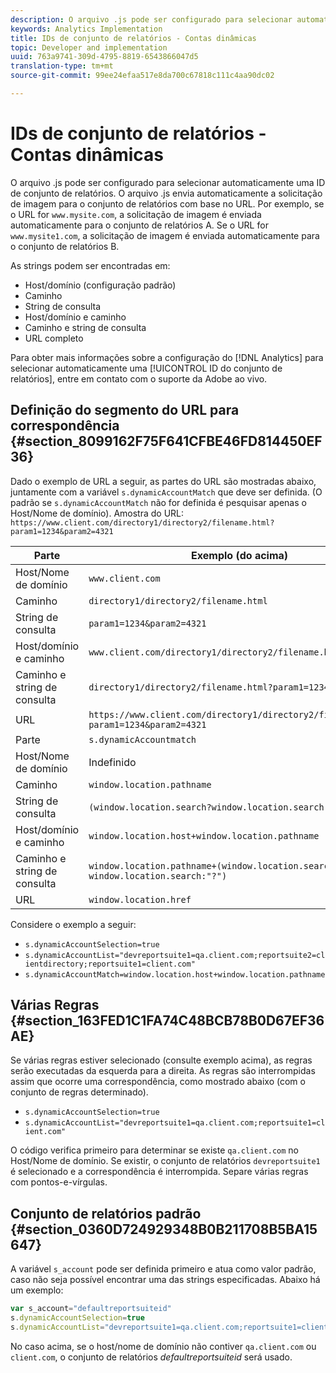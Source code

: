```yaml
---
description: O arquivo .js pode ser configurado para selecionar automaticamente uma ID de conjunto de relatórios.
keywords: Analytics Implementation
title: IDs de conjunto de relatórios - Contas dinâmicas
topic: Developer and implementation
uuid: 763a9741-309d-4795-8819-6543866047d5
translation-type: tm+mt
source-git-commit: 99ee24efaa517e8da700c67818c111c4aa90dc02

---
```



# IDs de conjunto de relatórios - Contas dinâmicas

O arquivo .js pode ser configurado para selecionar automaticamente uma ID de conjunto de relatórios. O arquivo .js envia automaticamente a solicitação de imagem para o conjunto de relatórios com base no URL. Por exemplo, se o URL for `www.mysite.com`, a solicitação de imagem é enviada automaticamente para o conjunto de relatórios A. Se o URL for `www.mysite1.com`, a solicitação de imagem é enviada automaticamente para o conjunto de relatórios B.

As strings podem ser encontradas em:

* Host/domínio (configuração padrão)
* Caminho
* String de consulta
* Host/domínio e caminho
* Caminho e string de consulta
* URL completo

Para obter mais informações sobre a configuração do [!DNL Analytics] para selecionar automaticamente uma [!UICONTROL  ID do conjunto de relatórios], entre em contato com o suporte da Adobe ao vivo.

## Definição do segmento do URL para correspondência {#section_8099162F75F641CFBE46FD814450EF36}

Dado o exemplo de URL a seguir, as partes do URL são mostradas abaixo, juntamente com a variável `s.dynamicAccountMatch` que deve ser definida. (O padrão se `s.dynamicAccountMatch` não for definida é pesquisar apenas o Host/Nome de domínio).
Amostra do URL: `https://www.client.com/directory1/directory2/filename.html?param1=1234&param2=4321`

| Parte | Exemplo (do acima) |
|---|---|
| Host/Nome de domínio | `www.client.com` |
| Caminho | `directory1/directory2/filename.html` |
| String de consulta | `param1=1234&param2=4321` |
| Host/domínio e caminho | `www.client.com/directory1/directory2/filename.html` |
| Caminho e string de consulta | `directory1/directory2/filename.html?param1=1234&param2=4321` |
| URL | `https://www.client.com/directory1/directory2/filename.html?param1=1234&param2=4321` |
| Parte | `s.dynamicAccountmatch` |
| Host/Nome de domínio | Indefinido |
| Caminho | `window.location.pathname` |
| String de consulta | `(window.location.search?window.location.search:"?")` |
| Host/domínio e caminho | `window.location.host+window.location.pathname` |
| Caminho e string de consulta | `window.location.pathname+(window.location.search?window.location.search:"?")` |
| URL | `window.location.href` |

Considere o exemplo a seguir:

* `s.dynamicAccountSelection=true`
* `s.dynamicAccountList="devreportsuite1=qa.client.com;reportsuite2=clientdirectory;reportsuite1=client.com"`
* `s.dynamicAccountMatch=window.location.host+window.location.pathname`

## Várias Regras {#section_163FED1C1FA74C48BCB78B0D67EF36AE}

Se várias regras estiver selecionado (consulte exemplo acima), as regras serão executadas da esquerda para a direita. As regras são interrompidas assim que ocorre uma correspondência, como mostrado abaixo (com o conjunto de regras determinado).

* `s.dynamicAccountSelection=true`
* `s.dynamicAccountList="devreportsuite1=qa.client.com;reportsuite1=client.com"`

O código verifica primeiro para determinar se existe `qa.client.com` no Host/Nome de domínio. Se existir, o conjunto de relatórios `devreportsuite1` é selecionado e a correspondência é interrompida. Separe várias regras com pontos-e-vírgulas.

## Conjunto de relatórios padrão {#section_0360D724929348B0B211708B5BA15647}

A variável `s_account` pode ser definida primeiro e atua como valor padrão, caso não seja possível encontrar uma das strings especificadas. Abaixo há um exemplo:

```javascript
var s_account="defaultreportsuiteid" 
s.dynamicAccountSelection=true 
s.dynamicAccountList="devreportsuite1=qa.client.com;reportsuite1=client.com" 
```

No caso acima, se o host/nome de domínio não contiver `qa.client.com` ou `client.com`, o conjunto de relatórios *defaultreportsuiteid* será usado.
